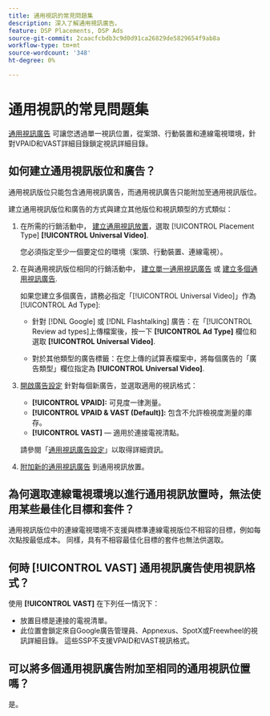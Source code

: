 ```yaml
---
title: 通用視訊的常見問題集
description: 深入了解通用視訊廣告。
feature: DSP Placements, DSP Ads
source-git-commit: 2caacfcbdb3c9d0d91ca26829de5829654f9ab8a
workflow-type: tm+mt
source-wordcount: '348'
ht-degree: 0%

---
```


# 通用視訊的常見問題集

[通用視訊廣告](/help/dsp/campaign-management/ads/ad-about.md#ad-types) 可讓您透過單一視訊位置，從案頭、行動裝置和連線電視環境，針對VPAID和VAST詳細目錄鎖定視訊詳細目錄。

## 如何建立通用視訊版位和廣告？

通用視訊版位只能包含通用視訊廣告，而通用視訊廣告只能附加至通用視訊版位。

建立通用視訊版位和廣告的方式與建立其他版位和視訊類型的方式類似：

1. 在所需的行銷活動中， [建立通用視訊放置](/help/dsp/campaign-management/placements/placement-create.md)，選取 [!UICONTROL Placement Type] **[!UICONTROL Universal Video]**.

   您必須指定至少一個要定位的環境（案頭、行動裝置、連線電視）。

1. 在與通用視訊版位相同的行銷活動中， [建立單一通用視訊廣告](/help/dsp/campaign-management/ads/ad-create.md) 或 [建立多個通用視訊廣告](/help/dsp/campaign-management/ads/ad-create-multiple.md).

   如果您建立多個廣告，請務必指定「[!UICONTROL Universal Video]」作為 [!UICONTROL Ad Type]:

   * 針對 [!DNL Google] 或 [!DNL Flashtalking] 廣告：在「[!UICONTROL Review ad types]上傳檔案後，按一下 **[!UICONTROL Ad Type]** 欄位和選取 **[!UICONTROL Universal Video]**.

   * 對於其他類型的廣告標籤：在您上傳的試算表檔案中，將每個廣告的「廣告類型」欄位指定為 **[!UICONTROL Universal Video]**.

1. [開啟廣告設定](/help/dsp/campaign-management/ads/ad-edit.md) 針對每個新廣告，並選取適用的視訊格式：

   * **[!UICONTROL VPAID]:** 可見度一律測量。
   * **[!UICONTROL VPAID & VAST (Default)]:** 包含不允許檢視度測量的庫存。
   * **[!UICONTROL VAST]**  — 適用於連接電視清點。

   請參閱「[通用視訊廣告設定](/help/dsp/campaign-management/ads/ad-settings-universal-video.md)」以取得詳細資訊。

1. [附加新的通用視訊廣告](/help/dsp/campaign-management/ads/ad-attach-to-placement.md) 到通用視訊放置。

## 為何選取連線電視環境以進行通用視訊放置時，無法使用某些最佳化目標和套件？

通用視訊版位中的連線電視環境不支援與標準連線電視版位不相容的目標，例如每次點按最低成本。 同樣，具有不相容最佳化目標的套件也無法供選取。

## 何時 **[!UICONTROL VAST]** 通用視訊廣告使用視訊格式？

使用 **[!UICONTROL VAST]** 在下列任一情況下：

* 放置目標是連接的電視清單。
* 此位置會鎖定來自Google廣告管理員、Appnexus、SpotX或Freewheel的視訊詳細目錄。 這些SSP不支援VPAID和VAST視訊格式。

## 可以將多個通用視訊廣告附加至相同的通用視訊位置嗎？

是。
